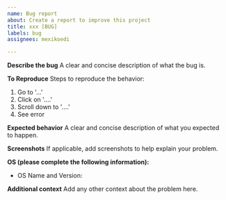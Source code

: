 ```yaml
---
name: Bug report
about: Create a report to improve this project
title: xxx [BUG]
labels: bug
assignees: mexikoedi

---
```


**Describe the bug**
A clear and concise description of what the bug is.

**To Reproduce**
Steps to reproduce the behavior:
1. Go to '...'
2. Click on '....'
3. Scroll down to '....'
4. See error

**Expected behavior**
A clear and concise description of what you expected to happen.

**Screenshots**
If applicable, add screenshots to help explain your problem.

**OS (please complete the following information):**
 - OS Name and Version: 

**Additional context**
Add any other context about the problem here.
